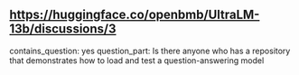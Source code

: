 ## https://huggingface.co/openbmb/UltraLM-13b/discussions/3

contains_question: yes
question_part: Is there anyone who has a repository that demonstrates how to load and test a question-answering model